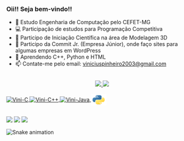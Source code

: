 ### Oii!! Seja bem-vindo!!

- 🔭 Estudo Engenharia de Computação pelo CEFET-MG
- 💻 Participação de estudos para Programação Competitiva
- 🧪 Participo de Iniciação Científica na área de Modelagem 3D
- 📰 Participo da Commit Jr. (Empresa Júnior), onde faço sites para algumas empresas em WordPress
- 🌱 Aprendendo C++, Python e HTML
- 📫 Contate-me pelo email: viniciuspinheiro2003@gmail.com

##
<div align="center">
  <a href="https://github.com/vini-2205">
  <img height="180em" src="https://github-readme-stats.vercel.app/api?username=vini-2205&show_icons=true&theme=tokyonight"/>
  <img height="180em" src="https://github-readme-stats.vercel.app/api/top-langs/?username=vini-2205&layout=compact&langs_count=7&theme=tokyonight"/>
</div>
<div style="display: inline_block"><br>
  <img align="center" alt="Vini-C" height="30" width="40" src="https://cdn.jsdelivr.net/gh/devicons/devicon/icons/c/c-original.svg" />
  <img align="center" alt="Vini-C++" height="30" width="40" src="https://cdn.jsdelivr.net/gh/devicons/devicon/icons/cplusplus/cplusplus-original.svg" />
  <img align="center" alt="Vini-Java" height="30" width="40" src="https://cdn.jsdelivr.net/gh/devicons/devicon/icons/java/java-original.svg" />
  <img align="center" alt="Vini-Python" height="30" width="40" src="https://raw.githubusercontent.com/devicons/devicon/master/icons/python/python-original.svg">
</div>

  ##
 
<div> 
  <a href="https://www.instagram.com/vini_2205/" target="_blank"><img src="https://img.shields.io/badge/-Instagram-%23E4405F?style=for-the-badge&logo=instagram&logoColor=white" target="_blank"></a>
  <a href = "mailto:viniciuspinheiro2003@gmail.com"><img src="https://img.shields.io/badge/-Gmail-%23333?style=for-the-badge&logo=gmail&logoColor=white" target="_blank"></a>
  <a href="https://www.linkedin.com/in/vin%C3%ADcius-pinheiro-356b4b208/" target="_blank"><img src="https://img.shields.io/badge/-LinkedIn-%230077B5?style=for-the-badge&logo=linkedin&logoColor=white" target="_blank"></a> 
 
  ![Snake animation](https://github.com/vini-2205/vini-2205/blob/output/github-contribution-grid-snake.svg)
 
</div>


